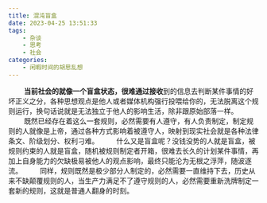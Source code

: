 ```yaml
---
title: 混沌盲盒
date: 2023-04-25 13:51:33
tags:
    - 杂谈
    - 思考
    - 社会
categories: 
    - 闲暇时间的胡思乱想
---
```


&nbsp;&nbsp;&nbsp;&nbsp;&nbsp;&nbsp;&nbsp;&nbsp;**当前社会的就像一个盲盒状态，很难通过接收**到的信息去判断某件事情的好坏正义之分，各种思想观点是他人或者媒体机构强行投喂给你的，无法脱离这个规则运行，换句话说就是无法独立于他人的影响生活，除非跟原始部落一样。
&nbsp;&nbsp;&nbsp;&nbsp;&nbsp;&nbsp;&nbsp;&nbsp;既然已经存在着这么一套规则，必然需要有人遵守，有人负责制定，制定规则的人就像是上帝，通过各种方式影响着被遵守人，映射到现实社会就是各种法律条文、阶级划分、权利刁难。
&nbsp;&nbsp;&nbsp;&nbsp;&nbsp;&nbsp;&nbsp;&nbsp;什么又是盲盒呢？没钱没势的人就是盲盒，被规则约束的人就是盲盒，随机被规则制定者开箱，很难去长久的计划某件事情，再加上自身能力的欠缺极易被他人的观点影响，最终只能沦为无根之浮萍，随波逐流。
&nbsp;&nbsp;&nbsp;&nbsp;&nbsp;&nbsp;&nbsp;&nbsp;同样，规则既然是极少部分人制定的，必然需要一直维持下去，历史从来不缺颠覆规则的人，当生产力满足不了遵守规则的人，必然需要重新洗牌制定一套新的规则，这就是普通人翻身的时刻。